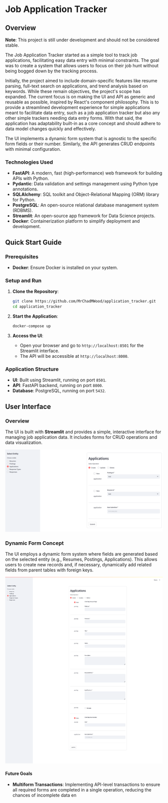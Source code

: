 # Job Application Tracker

## Overview

**Note**: This project is still under development and should not be considered stable.

The Job Application Tracker started as a simple tool to track job applications, facilitating easy data entry with minimal constraints. The goal was to create a system that allows users to focus on their job hunt without being bogged down by the tracking process.

Initially, the project aimed to include domain-specific features like resume parsing, full-text search on applications, and trend analysis based on keywords. While these remain objectives, the project's scope has expanded. The current focus is on making the UI and API as generic and reusable as possible, inspired by React's component philosophy. This is to provide a streamlined development experience for simple applications meant to facilitate data entry, such as a job application tracker but also any other simple trackers needing data entry forms. With that said, the application has adaptability built-in as a core concept and should adhere to data model changes quickly and effectively.

The UI implements a dynamic form system that is agnostic to the specific form fields or their number. Similarly, the API generates CRUD endpoints with minimal configuration.

### Technologies Used

- **FastAPI**: A modern, fast (high-performance) web framework for building APIs with Python.
- **Pydantic**: Data validation and settings management using Python type annotations.
- **SQLAlchemy**: SQL toolkit and Object-Relational Mapping (ORM) library for Python.
- **PostgreSQL**: An open-source relational database management system (RDBMS).
- **Streamlit**: An open-source app framework for Data Science projects.
- **Docker**: Containerization platform to simplify deployment and development.

## Quick Start Guide

### Prerequisites

- **Docker**: Ensure Docker is installed on your system.

### Setup and Run

1. **Clone the Repository**:
   ```bash
   git clone https://github.com/MrChadMWood/application_tracker.git
   cd application_tracker
   ```

2. **Start the Application**:
   ```bash
   docker-compose up
   ```

3. **Access the UI**:
   - Open your browser and go to `http://localhost:8501` for the Streamlit interface.
   - The API will be accessible at `http://localhost:8000`.

### Application Structure

- **UI**: Built using Streamlit, running on port `8501`.
- **API**: FastAPI backend, running on port `8000`.
- **Database**: PostgreSQL, running on port `5432`.

## User Interface

### Overview

The UI is built with **Streamlit** and provides a simple, interactive interface for managing job application data. It includes forms for CRUD operations and data visualization.

![Applications Form Basic](docs/images/applications-create-flat-2024_08_29T10_39_27.png?raw=true)

### Dynamic Form Concept

The UI employs a dynamic form system where fields are generated based on the selected entity (e.g., Resumes, Postings, Applications). This allows users to create new records and, if necessary, dynamically add related fields from parent tables with foreign keys.

![Applications Form Expanded](docs/images/applications-create-expanded-all-2024_08_29T10_39_27.png?raw=true)

#### Future Goals

- **Multiform Transactions**: Implementing API-level transactions to ensure all required forms are completed in a single operation, reducing the chances of incomplete data en